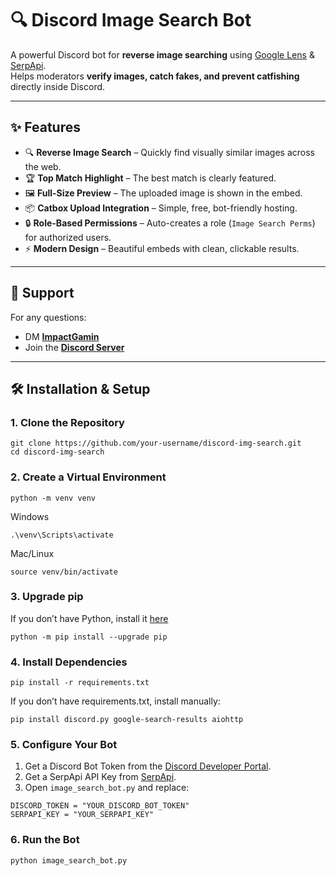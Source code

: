 # 🔍 Discord Image Search Bot

A powerful Discord bot for **reverse image searching** using [Google Lens](https://lens.google/) & [SerpApi](https://serpapi.com/).  
Helps moderators **verify images, catch fakes, and prevent catfishing** directly inside Discord.

---

## ✨ Features
- 🔍 **Reverse Image Search** – Quickly find visually similar images across the web.
- 🏆 **Top Match Highlight** – The best match is clearly featured.
- 🖼 **Full-Size Preview** – The uploaded image is shown in the embed.
- 📦 **Catbox Upload Integration** – Simple, free, bot-friendly hosting.
- 🔒 **Role-Based Permissions** – Auto-creates a role (`Image Search Perms`) for authorized users.
- ⚡ **Modern Design** – Beautiful embeds with clean, clickable results.

---

## 💬 Support
For any questions:  
- DM **[ImpactGamin](https://discord.com/users/1139024274456334401)**  
- Join the **[Discord Server](https://discord.gg/3dfSvJXRhk)**  

---

## 🛠️ Installation & Setup

### 1. Clone the Repository
```
git clone https://github.com/your-username/discord-img-search.git
cd discord-img-search
```
### 2. Create a Virtual Environment
```
python -m venv venv
```
Windows
```
.\venv\Scripts\activate
```
Mac/Linux
```
source venv/bin/activate
```
### 3. Upgrade pip
If you don’t have Python, install it [here](https://www.python.org/downloads) 
```
python -m pip install --upgrade pip
```

### 4. Install Dependencies
```
pip install -r requirements.txt
```
If you don’t have requirements.txt, install manually:
```
pip install discord.py google-search-results aiohttp
```
### 5. Configure Your Bot
1. Get a Discord Bot Token from the [Discord Developer Portal](https://discord.com/developers/applications).
2. Get a SerpApi API Key from [SerpApi](https://serpapi.com).
3. Open `image_search_bot.py` and replace:
```
DISCORD_TOKEN = "YOUR_DISCORD_BOT_TOKEN"
SERPAPI_KEY = "YOUR_SERPAPI_KEY"
```
### 6. Run the Bot
```
python image_search_bot.py
```
